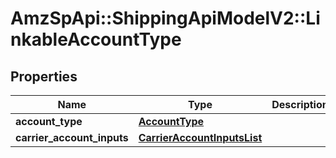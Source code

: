 # AmzSpApi::ShippingApiModelV2::LinkableAccountType

## Properties
Name | Type | Description | Notes
------------ | ------------- | ------------- | -------------
**account_type** | [**AccountType**](AccountType.md) |  | [optional] 
**carrier_account_inputs** | [**CarrierAccountInputsList**](CarrierAccountInputsList.md) |  | [optional] 

